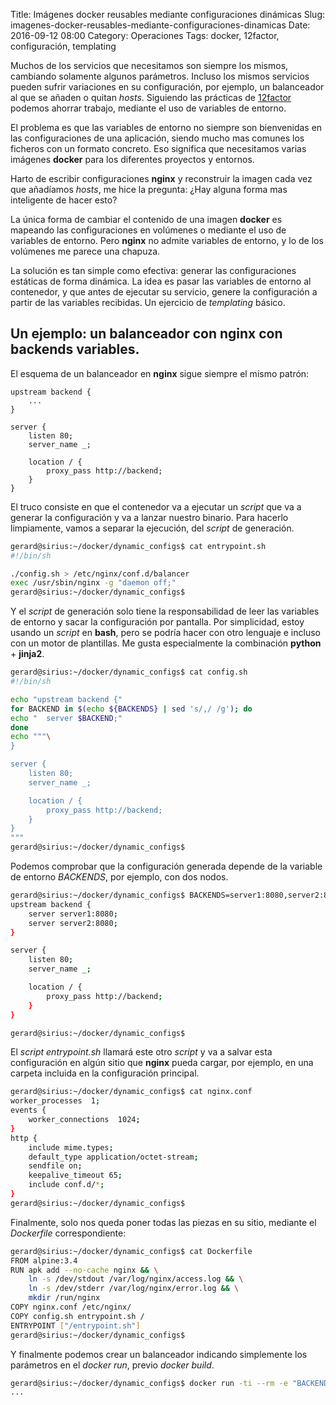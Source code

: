 Title: Imágenes docker reusables mediante configuraciones dinámicas
Slug: imagenes-docker-reusables-mediante-configuraciones-dinamicas
Date: 2016-09-12 08:00
Category: Operaciones
Tags: docker, 12factor, configuración, templating



Muchos de los servicios que necesitamos son siempre los mismos, cambiando solamente algunos parámetros. Incluso los mismos servicios pueden sufrir variaciones en su configuración, por ejemplo, un balanceador al que se añaden o quitan *hosts*. Siguiendo las prácticas de [12factor](http://12factor.net/es/) podemos ahorrar trabajo, mediante el uso de variables de entorno.

El problema es que las variables de entorno no siempre son bienvenidas en las configuraciones de una aplicación, siendo mucho mas comunes los ficheros con un formato concreto. Eso significa que necesitamos varias imágenes **docker** para los diferentes proyectos y entornos.

Harto de escribir configuraciones **nginx** y reconstruir la imagen cada vez que añadíamos *hosts*, me hice la pregunta: ¿Hay alguna forma mas inteligente de hacer esto?

La única forma de cambiar el contenido de una imagen **docker** es mapeando las configuraciones en volúmenes o mediante el uso de variables de entorno. Pero **nginx** no admite variables de entorno, y lo de los volúmenes me parece una chapuza.

La solución es tan simple como efectiva: generar las configuraciones estáticas de forma dinámica. La idea es pasar las variables de entorno al contenedor, y que antes de ejecutar su servicio, genere la configuración a partir de las variables recibidas. Un ejercicio de *templating* básico.

## Un ejemplo: un balanceador con nginx con backends variables.

El esquema de un balanceador en **nginx** sigue siempre el mismo patrón:

```nginx
upstream backend {
	...
}

server {
	listen 80;
	server_name _;

	location / {
		proxy_pass http://backend;
	}
}
```

El truco consiste en que el contenedor va a ejecutar un *script* que va a generar la configuración y va a lanzar nuestro binario. Para hacerlo limpiamente, vamos a separar la ejecución, del *script* de generación.

```bash
gerard@sirius:~/docker/dynamic_configs$ cat entrypoint.sh 
#!/bin/sh

./config.sh > /etc/nginx/conf.d/balancer
exec /usr/sbin/nginx -g "daemon off;"
gerard@sirius:~/docker/dynamic_configs$ 
```

Y el *script* de generación solo tiene la responsabilidad de leer las variables de entorno y sacar la configuración por pantalla. Por simplicidad, estoy usando un *script* en **bash**, pero se podría hacer con otro lenguaje e incluso con un motor de plantillas. Me gusta especialmente la combinación **python** + **jinja2**.

```bash
gerard@sirius:~/docker/dynamic_configs$ cat config.sh 
#!/bin/sh

echo "upstream backend {"
for BACKEND in $(echo ${BACKENDS} | sed 's/,/ /g'); do
echo "	server $BACKEND;"
done
echo """\
}

server {
	listen 80;
	server_name _;

	location / {
		proxy_pass http://backend;
	}
}
"""
gerard@sirius:~/docker/dynamic_configs$ 
```

Podemos comprobar que la configuración generada depende de la variable de entorno *BACKENDS*, por ejemplo, con dos nodos.

```bash
gerard@sirius:~/docker/dynamic_configs$ BACKENDS=server1:8080,server2:8080 ./config.sh 
upstream backend {
	server server1:8080;
	server server2:8080;
}

server {
	listen 80;
	server_name _;

	location / {
		proxy_pass http://backend;
	}
}

gerard@sirius:~/docker/dynamic_configs$ 
```

El *script* *entrypoint.sh* llamará este otro *script* y va a salvar esta configuración en algún sitio que **nginx** pueda cargar, por ejemplo, en una carpeta incluida en la configuración principal.

```bash
gerard@sirius:~/docker/dynamic_configs$ cat nginx.conf 
worker_processes  1;
events {
	worker_connections  1024;
}
http {
	include mime.types;
	default_type application/octet-stream;
	sendfile on;
	keepalive_timeout 65;
	include conf.d/*;
}
gerard@sirius:~/docker/dynamic_configs$ 
```

Finalmente, solo nos queda poner todas las piezas en su sitio, mediante el *Dockerfile* correspondiente:

```bash
gerard@sirius:~/docker/dynamic_configs$ cat Dockerfile 
FROM alpine:3.4
RUN apk add --no-cache nginx && \
    ln -s /dev/stdout /var/log/nginx/access.log && \
    ln -s /dev/stderr /var/log/nginx/error.log && \
    mkdir /run/nginx
COPY nginx.conf /etc/nginx/
COPY config.sh entrypoint.sh /
ENTRYPOINT ["/entrypoint.sh"]
gerard@sirius:~/docker/dynamic_configs$ 
```

Y finalmente podemos crear un balanceador indicando simplemente los parámetros en el *docker run*, previo *docker build*.

```bash
gerard@sirius:~/docker/dynamic_configs$ docker run -ti --rm -e "BACKENDS=server1:8080,server2:8080,server3:8080" balancer
...  
```
